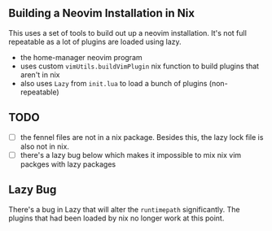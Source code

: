 ## Building a Neovim Installation in Nix

This uses a set of tools to build out up a neovim installation.  It's not full repeatable as a lot of plugins are 
loaded using lazy.

* the home-manager neovim program
* uses custom `vimUtils.buildVimPlugin` nix function to build plugins that aren't in nix
* also uses `Lazy` from `init.lua` to load a bunch of plugins (non-repeatable)

## TODO

- [ ] the fennel files are not in a nix package.  Besides this, the lazy lock file is also not in nix.
- [ ] there's a lazy bug below which makes it impossible to mix nix vim packges with lazy packages

## Lazy Bug

There's a bug in Lazy that will alter the `runtimepath` significantly.  The plugins that had been loaded by nix no longer work at this point.

[awesome-vim]: https://github.com/rockerBOO/awesome-neovim?tab=readme-ov-file#search
[vim-section]: https://github.com/NixOS/nixpkgs/blob/master/doc/languages-frameworks/vim.section.md

